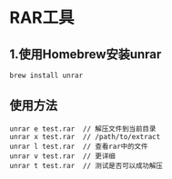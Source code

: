 # RAR工具
<!-- https://www.jianshu.com/p/cb5baeddd338 -->
## 1.使用Homebrew安装unrar

``` shell 
brew install unrar  
```

## 使用方法

```
unrar e test.rar  // 解压文件到当前目录
unrar x test.rar  // /path/to/extract
unrar l test.rar  // 查看rar中的文件
unrar v test.rar  // 更详细
unrar t test.rar  // 测试是否可以成功解压
```